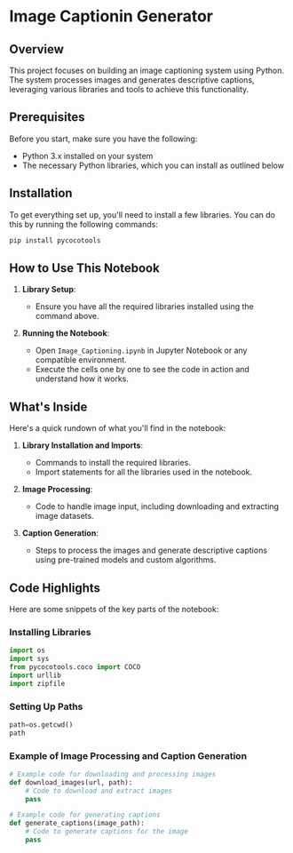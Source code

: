 # Image Captionin Generator

## Overview
This project focuses on building an image captioning system using Python. The system processes images and generates descriptive captions, leveraging various libraries and tools to achieve this functionality.

## Prerequisites
Before you start, make sure you have the following:
- Python 3.x installed on your system
- The necessary Python libraries, which you can install as outlined below

## Installation
To get everything set up, you'll need to install a few libraries. You can do this by running the following commands:

```bash
pip install pycocotools
```

## How to Use This Notebook
1. **Library Setup**:
    - Ensure you have all the required libraries installed using the command above.

2. **Running the Notebook**:
    - Open `Image_Captioning.ipynb` in Jupyter Notebook or any compatible environment.
    - Execute the cells one by one to see the code in action and understand how it works.

## What's Inside
Here's a quick rundown of what you'll find in the notebook:
1. **Library Installation and Imports**:
    - Commands to install the required libraries.
    - Import statements for all the libraries used in the notebook.

2. **Image Processing**:
    - Code to handle image input, including downloading and extracting image datasets.

3. **Caption Generation**:
    - Steps to process the images and generate descriptive captions using pre-trained models and custom algorithms.

## Code Highlights
Here are some snippets of the key parts of the notebook:

### Installing Libraries
```python
import os 
import sys
from pycocotools.coco import COCO
import urllib
import zipfile
```

### Setting Up Paths
```python
path=os.getcwd()
path
```

### Example of Image Processing and Caption Generation
```python
# Example code for downloading and processing images
def download_images(url, path):
    # Code to download and extract images
    pass

# Example code for generating captions
def generate_captions(image_path):
    # Code to generate captions for the image
    pass
```
